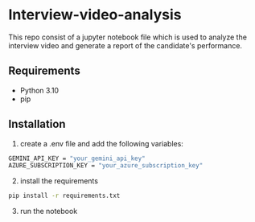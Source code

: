 # Interview-video-analysis

This repo consist of a jupyter notebook file which is used to analyze the interview video and generate a report of the candidate's performance.

## Requirements

- Python 3.10
- pip

## Installation

1. create a .env file and add the following variables:  
```bash
GEMINI_API_KEY = "your_gemini_api_key"
AZURE_SUBSCRIPTION_KEY = "your_azure_subscription_key"
```

2. install the requirements
```bash
pip install -r requirements.txt
```
3. run the notebook
